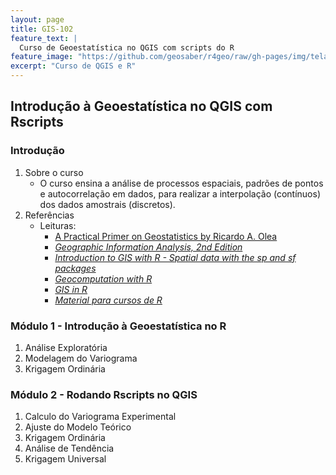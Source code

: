 ```yaml
---
layout: page
title: GIS-102
feature_text: |
  Curso de Geoestatística no QGIS com scripts do R
feature_image: "https://github.com/geosaber/r4geo/raw/gh-pages/img/tela_hexbin.png"
excerpt: "Curso de QGIS e R"
---
```

## Introdução à Geoestatística no QGIS com Rscripts
### Introdução
1. Sobre o curso
    - O curso ensina a análise de processos espaciais, padrões de pontos e autocorrelação em dados, para realizar a interpolação (contínuos) dos dados amostrais (discretos).
2. Referências
    - Leituras:
        - [A Practical Primer on Geostatistics by Ricardo A. Olea](https://pubs.usgs.gov/of/2009/1103)
        - [*Geographic Information Analysis, 2nd Edition*](https://www.wiley.com/en-br/Geographic+Information+Analysis,+2nd+Edition-p-9780470288573)
        - [*Introduction to GIS with R - Spatial data with the sp and sf packages*](https://www.jessesadler.com/post/gis-with-r-intro)
        - [*Geocomputation with R*](https://geocompr.robinlovelace.net)
        - [*GIS in R*](http://www.nickeubank.com/gis-in-r)
        - [*Material para cursos de R*](http://material.curso-r.com)

### Módulo 1 - Introdução à Geoestatística no R
1. Análise Exploratória
2. Modelagem do Variograma
3. Krigagem Ordinária

### Módulo 2 - Rodando Rscripts no QGIS
1. Calculo do Variograma Experimental
2. Ajuste do Modelo Teórico
3. Krigagem Ordinária
4. Análise de Tendência
5. Krigagem Universal

